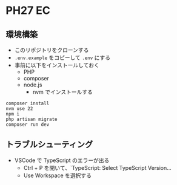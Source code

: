 # PH27 EC

## 環境構築

- このリポジトリをクローンする
- `.env.example` をコピーして `.env` にする
- 事前に以下をインストールしておく
    - PHP
    - composer
    - node.js
        - nvm でインストールする

```
composer install
nvm use 22
npm i
php artisan migrate
composer run dev
```

## トラブルシューティング

- VSCode で TypeScript のエラーが出る
    - Ctrl + P を開いて、`TypeScript: Select TypeScript Version...
    - Use Workspace を選択する
